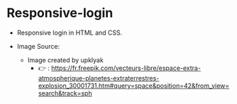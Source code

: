 # Responsive-login

* Responsive login in HTML and CSS.

* Image Source:
    * Image created by upklyak
        * 👉 : https://fr.freepik.com/vecteurs-libre/espace-extra-atmospherique-planetes-extraterrestres-explosion_30001731.htm#query=space&position=42&from_view=search&track=sph
